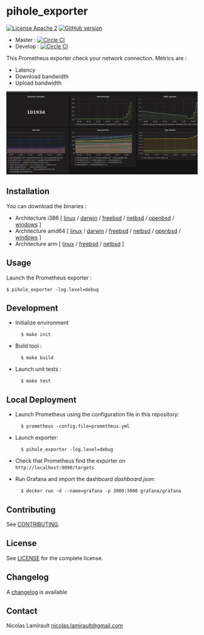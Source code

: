 # pihole_exporter

[![License Apache 2][badge-license]](LICENSE)
[![GitHub version](https://badge.fury.io/gh/nlamirault%2Fpihole_exporter.svg)](https://badge.fury.io/gh/nlamirault%2Fpihole_exporter)

* Master : [![Circle CI](https://circleci.com/gh/nlamirault/pihole_exporter/tree/master.svg?style=svg)](https://circleci.com/gh/nlamirault/pihole_exporter/tree/master)
* Develop : [![Circle CI](https://circleci.com/gh/nlamirault/pihole_exporter/tree/develop.svg?style=svg)](https://circleci.com/gh/nlamirault/pihole_exporter/tree/develop)

This Prometheus exporter check your network connection. Metrics are :
* Latency
* Download bandwidth
* Upload bandwidth

![Dashboard](pihole-0.1.0.png)


## Installation

You can download the binaries :

* Architecture i386 [ [linux](https://bintray.com/artifact/download/nlamirault/oss/pihole_exporter-0.2.0_linux_386) / [darwin](https://bintray.com/artifact/download/nlamirault/oss/pihole_exporter-0.2.0_darwin_386) / [freebsd](https://bintray.com/artifact/download/nlamirault/oss/pihole_exporter-0.2.0_freebsd_386) / [netbsd](https://bintray.com/artifact/download/nlamirault/oss/pihole_exporter-0.2.0_netbsd_386) / [openbsd](https://bintray.com/artifact/download/nlamirault/oss/pihole_exporter-0.2.0_openbsd_386) / [windows](https://bintray.com/artifact/download/nlamirault/oss/pihole_exporter-0.2.0_windows_386.exe) ]
* Architecture amd64 [ [linux](https://bintray.com/artifact/download/nlamirault/oss/pihole_exporter-0.2.0_linux_amd64) / [darwin](https://bintray.com/artifact/download/nlamirault/oss/pihole_exporter-0.2.0_darwin_amd64) / [freebsd](https://bintray.com/artifact/download/nlamirault/oss/pihole_exporter-0.2.0_freebsd_amd64) / [netbsd](https://bintray.com/artifact/download/nlamirault/oss/pihole_exporter-0.2.0_netbsd_amd64) / [openbsd](https://bintray.com/artifact/download/nlamirault/oss/pihole_exporter-0.2.0_openbsd_amd64) / [windows](https://bintray.com/artifact/download/nlamirault/oss/pihole_exporter-0.2.0_windows_amd64.exe) ]
* Architecture arm [ [linux](https://bintray.com/artifact/download/nlamirault/oss/pihole_exporter-0.2.0_linux_arm) / [freebsd](https://bintray.com/artifact/download/nlamirault/oss/pihole_exporter-0.2.0_freebsd_arm) / [netbsd](https://bintray.com/artifact/download/nlamirault/oss/pihole_exporter-0.2.0_netbsd_arm) ]


## Usage

Launch the Prometheus exporter :

    $ pihole_exporter -log.level=debug


## Development

* Initialize environment

        $ make init

* Build tool :

        $ make build

* Launch unit tests :

        $ make test


## Local Deployment

* Launch Prometheus using the configuration file in this repository:

        $ prometheus -config.file=prometheus.yml

* Launch exporter:

        $ pihole_exporter -log.level=debug

* Check that Prometheus find the exporter on `http://localhost:9090/targets`

* Run Grafana and import the dashboard *dashboard.json*:

        $ docker run -d --name=grafana -p 3000:3000 grafana/grafana


## Contributing

See [CONTRIBUTING](CONTRIBUTING.md).


## License

See [LICENSE](LICENSE) for the complete license.


## Changelog

A [changelog](ChangeLog.md) is available


## Contact

Nicolas Lamirault <nicolas.lamirault@gmail.com>

[badge-license]: https://img.shields.io/badge/license-Apache2-green.svg?style=flat
